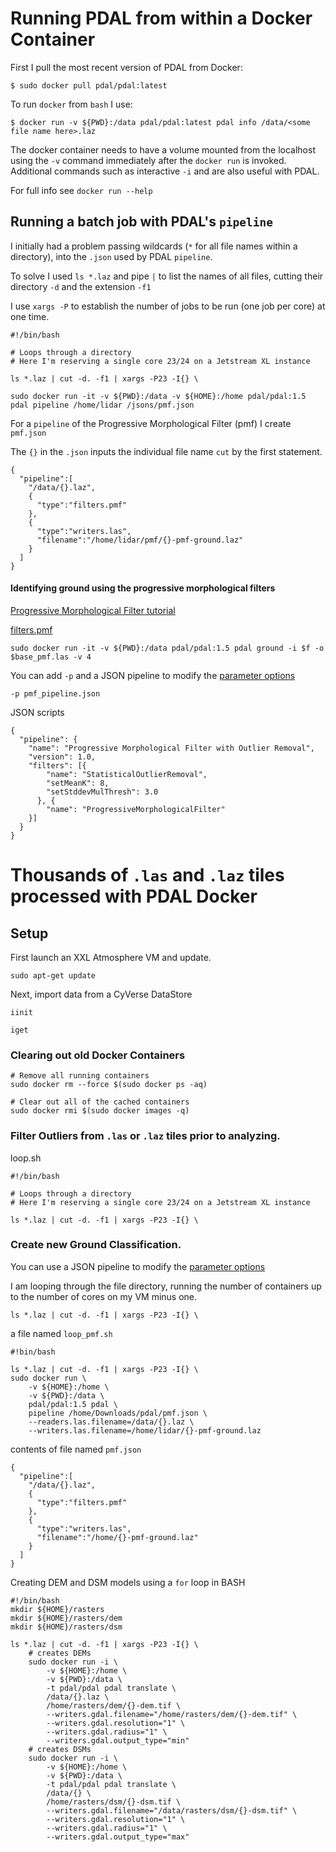 # Running PDAL from within a Docker Container

First I pull the most recent version of PDAL from Docker:

```
$ sudo docker pull pdal/pdal:latest
```

To run `docker` from `bash` I use:

```
$ docker run -v ${PWD}:/data pdal/pdal:latest pdal info /data/<some file name here>.laz
```

The docker container needs to have a volume mounted from the localhost using the `-v` command immediately after the `docker run` is invoked. Additional commands such as interactive `-i` and are also useful with PDAL.

For full info see ```docker run --help```

## Running a batch job with PDAL's `pipeline`

I initially had a problem passing wildcards (`*` for all file names within a directory), into the `.json` used by PDAL `pipeline`.

To solve I used `ls *.laz` and pipe `|` to list the names of all files, cutting their directory `-d` and the extension `-f1`

I use `xargs -P` to establish the number of jobs to be run (one job per core) at one time.

```
#!/bin/bash

# Loops through a directory
# Here I'm reserving a single core 23/24 on a Jetstream XL instance

ls *.laz | cut -d. -f1 | xargs -P23 -I{} \

sudo docker run -it -v ${PWD}:/data -v ${HOME}:/home pdal/pdal:1.5 pdal pipeline /home/lidar /jsons/pmf.json
```

For a `pipeline` of the Progressive Morphological Filter (pmf) I create `pmf.json` 

The `{}` in the `.json` inputs the individual file name `cut` by the first statement.

```
{
  "pipeline":[
    "/data/{}.laz",
    {
      "type":"filters.pmf"
    },
    {
      "type":"writers.las",
      "filename":"/home/lidar/pmf/{}-pmf-ground.laz"
    }
  ]
}
```

#### Identifying ground using the progressive morphological filters

[Progressive Morphological Filter tutorial](https://www.pdal.io/tutorial/pcl_ground.html)

[filters.pmf](https://www.pdal.io/stages/filters.pmf.html)

```
sudo docker run -it -v ${PWD}:/data pdal/pdal:1.5 pdal ground -i $f -o $base_pmf.las -v 4
```

You can add `-p` and a JSON pipeline to modify the [parameter options](https://www.pdal.io/stages/filters.pmf.html#options)

```
-p pmf_pipeline.json
```

JSON scripts
```
{
  "pipeline": {
    "name": "Progressive Morphological Filter with Outlier Removal",
    "version": 1.0,
    "filters": [{
        "name": "StatisticalOutlierRemoval",
        "setMeanK": 8,
        "setStddevMulThresh": 3.0
      }, {
        "name": "ProgressiveMorphologicalFilter"
    }]
  }
}

```

# Thousands of `.las` and `.laz` tiles processed with PDAL Docker

## Setup

First launch an XXL Atmosphere VM and update.

```
sudo apt-get update
```

Next, import data from a CyVerse DataStore

```
iinit
```

```
iget 
```


### Clearing out old Docker Containers

```
# Remove all running containers
sudo docker rm --force $(sudo docker ps -aq)
```

```
# Clear out all of the cached containers
sudo docker rmi $(sudo docker images -q)
```

### Filter Outliers from `.las` or `.laz` tiles prior to analyzing.

loop.sh

```
#!/bin/bash

# Loops through a directory
# Here I'm reserving a single core 23/24 on a Jetstream XL instance

ls *.laz | cut -d. -f1 | xargs -P23 -I{} \
```

### Create new Ground Classification.

You can use a JSON pipeline to modify the [parameter options](https://www.pdal.io/stages/filters.pmf.html#options)

I am looping through the file directory, running the number of containers up to the number of cores on my VM minus one.

`ls *.laz | cut -d. -f1 | xargs -P23 -I{} \` 

a file named `loop_pmf.sh`

```
#!bin/bash

ls *.laz | cut -d. -f1 | xargs -P23 -I{} \
sudo docker run \
    -v ${HOME}:/home \
    -v ${PWD}:/data \
    pdal/pdal:1.5 pdal \
    pipeline /home/Downloads/pdal/pmf.json \
    --readers.las.filename=/data/{}.laz \
    --writers.las.filename=/home/lidar/{}-pmf-ground.laz

```

contents of file named `pmf.json`

```
{
  "pipeline":[
    "/data/{}.laz",
    {
      "type":"filters.pmf"
    },
    {
      "type":"writers.las",
      "filename":"/home/{}-pmf-ground.laz"
    }
  ]
}
```

Creating DEM and DSM models using a `for` loop in BASH

```
#!/bin/bash
mkdir ${HOME}/rasters
mkdir ${HOME}/rasters/dem
mkdir ${HOME}/rasters/dsm

ls *.laz | cut -d. -f1 | xargs -P23 -I{} \
    # creates DEMs
    sudo docker run -i \
        -v ${HOME}:/home \
        -v ${PWD}:/data \
        -t pdal/pdal pdal translate \
        /data/{}.laz \
        /home/rasters/dem/{}-dem.tif \
        --writers.gdal.filename="/home/rasters/dem/{}-dem.tif" \
        --writers.gdal.resolution="1" \
        --writers.gdal.radius="1" \
        --writers.gdal.output_type="min"
    # creates DSMs    
    sudo docker run -i \
        -v ${HOME}:/home \
        -v ${PWD}:/data \
        -t pdal/pdal pdal translate \
        /data/{} \
        /home/rasters/dsm/{}-dsm.tif \
        --writers.gdal.filename="/data/rasters/dsm/{}-dsm.tif" \
        --writers.gdal.resolution="1" \
        --writers.gdal.radius="1" \
        --writers.gdal.output_type="max"
```


